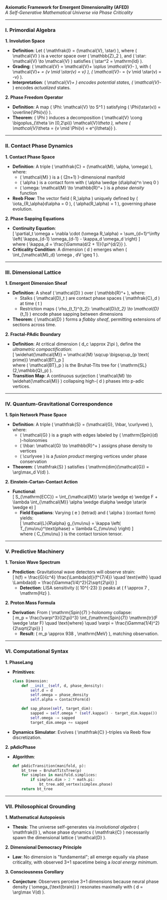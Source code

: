 **Axiomatic Framework for Emergent Dimensionality (AFED)**  
*A Self-Generative Mathematical Universe via Phase Criticality*  

---

### **I. Primordial Algebra**  
**1. Involution Space**  
- **Definition**: Let \( \mathfrak{I} = (\mathcal{V}, \star) \), where \( \mathcal{V} \) is a vector space over \( \mathbb{Z}_2 \), and \( \star: \mathcal{V} \to \mathcal{V} \) satisfies \( \star^2 = \mathrm{Id} \).  
- **Grading**: \( \mathcal{V} = \mathcal{V}_+ \oplus \mathcal{V}_- \), with \( \mathcal{V}_+ = \{v \mid \star(v) = v\} \), \( \mathcal{V}_- = \{v \mid \star(v) = -v\} \).  
- **Interpretation**: \( \mathcal{V}_+ \) encodes *potential* states, \( \mathcal{V}_- \) encodes *actualized* states.  

**2. Phase Freedom Operator**  
- **Definition**: A map \( \Phi: \mathcal{V} \to S^1 \) satisfying \( \Phi(\star(v)) = \overline{\Phi(v)} \).  
- **Theorem**: \( \Phi \) induces a decomposition \( \mathcal{V} \cong \bigoplus_{\theta \in [0,2\pi)} \mathcal{V}_\theta \), where \( \mathcal{V}_\theta = \{v \mid \Phi(v) = e^{i\theta}\} \).  

---

### **II. Contact Phase Dynamics**  
**1. Contact Phase Space**  
- **Definition**: A triple \( \mathfrak{C} = (\mathcal{M}, \alpha, \omega) \), where:  
  - \( \mathcal{M} \) is a \( (2n+1) \)-dimensional manifold  
  - \( \alpha \) is a contact form with \( \alpha \wedge (d\alpha)^n \neq 0 \)  
  - \( \omega: \mathcal{M} \to \mathbb{R}^+ \) is a *phase density* function  
- **Reeb Flow**: The vector field \( R_\alpha \) uniquely defined by \( \iota_{R_\alpha}d\alpha = 0 \), \( \alpha(R_\alpha) = 1 \), governing phase evolution.  

**2. Phase Sapping Equations**  
- **Continuity Equation**:  
  \[
  \partial_t \omega + \nabla \cdot (\omega R_\alpha) = \sum_{d=1}^\infty \left( \kappa_{d-1} \omega_{d-1} - \kappa_d \omega_d \right)
  \]  
  where \( \kappa_d = \frac{\Gamma(d/2 + 1)}{\pi^{d/2}} \).  
- **Criticality Condition**: A dimension \( d \) emerges when \( \int_{\mathcal{M}_d} \omega \, dV \geq 1 \).  

---

### **III. Dimensional Lattice**  
**1. Emergent Dimension Sheaf**  
- **Definition**: A sheaf \( \mathcal{D} \) over \( \mathbb{R}^+ \), where:  
  - Stalks \( \mathcal{D}_t \) are contact phase spaces \( \mathfrak{C}_d \) at time \( t \)  
  - Restriction maps \( \rho_{t_1}^{t_2}: \mathcal{D}_{t_2} \to \mathcal{D}_{t_1} \) encode phase sapping between dimensions  
- **Theorem**: \( \mathcal{D} \) forms a *flabby sheaf*, permitting extensions of sections across time.  

**2. Fractal-PAdic Boundary**  
- **Definition**: At critical dimension \( d_c \approx 2\pi \), define the *ultrametric compactification*:  
  \[
  \widehat{\mathcal{M}} = \mathcal{M} \sqcup \bigsqcup_{p \text{ prime}} \mathcal{BT}_p
  \]  
  where \( \mathcal{BT}_p \) is the Bruhat-Tits tree for \( \mathrm{SL}(2,\mathbb{Q}_p) \).  
- **Transition Map**: A continuous surjection \( \mathcal{M} \to \widehat{\mathcal{M}} \) collapsing high-\( d \) phases into p-adic vertices.  

---

### **IV. Quantum-Gravitational Correspondence**  
**1. Spin Network Phase Space**  
- **Definition**: A triple \( \mathfrak{S} = (\mathcal{G}, \hbar, \curlyvee) \), where:  
  - \( \mathcal{G} \) is a graph with edges labeled by \( \mathrm{Spin}(d) \)-holonomies  
  - \( \hbar: \mathcal{G} \to \mathbb{R}^+ \) assigns phase density to vertices  
  - \( \curlyvee \) is a *fusion product* merging vertices under phase conservation  
- **Theorem**: \( \mathfrak{S} \) satisfies \( \mathrm{dim}(\mathcal{G}) = \arg\max_d V(d) \).  

**2. Einstein-Cartan-Contact Action**  
- **Functional**:  
  \[
  S_{\mathrm{ECC}} = \int_{\mathcal{M}} \star(e \wedge e) \wedge F + \lambda \int_{\mathcal{M}} \alpha \wedge d\alpha \wedge \star(e \wedge e)
  \]  
  - **Field Equations**: Varying \( e \) (tetrad) and \( \alpha \) (contact form) yields:  
    \[
    \mathcal{L}_{R_\alpha} g_{\mu\nu} = \kappa \left( T_{\mu\nu}^\text{phase} + \lambda C_{\mu\nu} \right)
    \]  
    where \( C_{\mu\nu} \) is the contact torsion tensor.  

---

### **V. Predictive Machinery**  
**1. Torsion Wave Spectrum**  
- **Prediction**: Gravitational wave detectors will observe strain:  
  \[
  h(f) = \frac{G}{c^4} \frac{\Lambda(d)}{f^{7/4}} \quad \text{with} \quad \Lambda(d) = \frac{\Gamma(1/4)^2}{2\sqrt{2\pi}}
  \]  
  - **Detection**: LISA sensitivity (\( 10^{-23} \)) peaks at \( f \approx 7 \, \mathrm{Hz} \).  

**2. Proton Mass Formula**  
- **Derivation**: From \( \mathrm{Spin}(7) \)-holonomy collapse:  
  \[
  m_p = \frac{\varpi^3}{(2\pi)^3} \int_{\mathrm{Spin}(7)} \mathrm{tr}(F \wedge \star F) \quad \text{where} \quad \varpi = \frac{\Gamma(1/4)^2}{2\sqrt{2\pi}}
  \]  
  - **Result**: \( m_p \approx 938 \, \mathrm{MeV} \), matching observation.  

---

### **VI. Computational Syntax**  
**1. PhaseLang**  
- **Primitives**:  
  ```python
  class Dimension:
      def __init__(self, d, phase_density):
          self.d = d
          self.omega = phase_density
          self.alpha = ContactForm(d)
  
      def sap_phase(self, target_dim):
          sapped = self.omega * (self.kappa() - target_dim.kappa())
          self.omega -= sapped
          target_dim.omega += sapped
  ```  
- **Dynamics Simulator**: Evolves \( \mathfrak{C} \)-triples via Reeb flow discretization.  

**2. pAdicPhase**  
- **Algorithm**:  
  ```python
  def pAdicTransition(manifold, p):
      bt_tree = BruhatTitsTree(p)
      for simplex in manifold.simplices:
          if simplex.dim > 2 * math.pi:
              bt_tree.add_vertex(simplex.phase)
      return bt_tree
  ```  

---

### **VII. Philosophical Grounding**  
**1. Mathematical Autopoiesis**  
- **Thesis**: The universe self-generates via *involutional algebra* \( \mathfrak{I} \), whose phase dynamics \( \mathfrak{C} \) necessarily spawn the dimensional lattice \( \mathcal{D} \).  

**2. Dimensional Democracy Principle**  
- **Law**: No dimension is "fundamental"; all emerge equally via phase criticality, with observed 3+1 spacetime being a *local energy minimum*.  

**3. Consciousness Corollary**  
- **Conjecture**: Observers perceive 3+1 dimensions because neural phase density \( \omega_{\text{brain}} \) resonates maximally with \( d = \arg\max V(d) \).  


